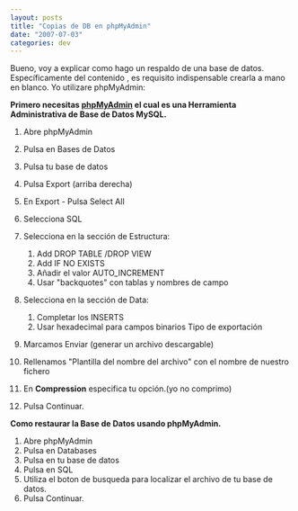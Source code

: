 ```yaml
---
layout: posts
title: "Copias de DB en phpMyAdmin"
date: "2007-07-03"
categories: dev
---
```


Bueno, voy a explicar como hago un respaldo de una base de datos. Específicamente del contenido , es requisito indispensable crearla a mano en blanco. Yo utilizare phpMyAdmin:

**Primero necesitas [phpMyAdmin](https://www.phpmyadmin.net/) el cual es una Herramienta Administrativa de Base de Datos MySQL.**

1. Abre phpMyAdmin
2. Pulsa en Bases de Datos
3. Pulsa tu base de datos
4. Pulsa Export (arriba derecha)
5. En Export - Pulsa Select All
6. Selecciona SQL
7. Selecciona en la sección de Estructura:
    1. Add DROP TABLE /DROP VIEW
    2. Add IF NO EXISTS
    3. Añadir el valor AUTO\_INCREMENT
    4. Usar "backquotes" con tablas y nombres de campo
8. Selecciona en la sección de Data:
    1. Completar los INSERTS
    2. Usar hexadecimal para campos binarios Tipo de exportación

9. Marcamos Enviar (generar un archivo descargable)
10. Rellenamos "Plantilla del nombre del archivo" con el nombre de nuestro fichero
11. En <b>Compression</b> especifica tu opción.(yo no comprimo)
12. Pulsa Continuar.

**Como restaurar la Base de Datos usando phpMyAdmin.**

1. Abre phpMyAdmin
2. Pulsa en Databases
3. Pulsa en tu base de datos
4. Pulsa en SQL
5. Utiliza el boton de busqueda para localizar el archivo de tu base de datos.
6. Pulsa Continuar.

